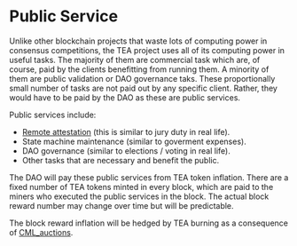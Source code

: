 # Public Service
Unlike other blockchain projects that waste lots of computing power in consensus competitions, the TEA project uses all of its computing power in useful tasks. The majority of them are commercial task which are, of course, paid by the clients benefitting from running them. A minority of them are public validation or DAO governance taks. These proportionally small number of tasks are not paid out by any specific client. Rather, they would have to be paid by the DAO as these are public services.

Public services include:

* [Remote attestation](Remote_Attestation.md) (this is similar to jury duty in real life).
* State machine maintenance (similar to goverment expenses).
* DAO governance (similar to elections / voting in real life).
* Other tasks that are necessary and benefit the public.

The DAO will pay these public services from TEA token inflation. There are a fixed number of TEA tokens minted in every block, which are paid to the miners who executed the public services in the block. The actual block reward number may change over time but will be predictable.

The block reward inflation will be hedged by TEA burning as a consequence of [CML_auctions](CML_auction.md).

